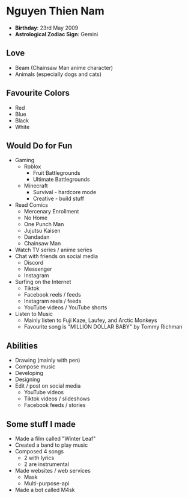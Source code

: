 # Nguyen Thien Nam

- **Birthday**: 23rd May 2009
- **Astrological Zodiac Sign**: Gemini

## Love
- Beam (Chainsaw Man anime character)
- Animals (especially dogs and cats)

## Favourite Colors
- Red
- Blue
- Black
- White

## Would Do for Fun
- Gaming
    - Roblox
        - Fruit Battlegrounds
        - Ultimate Battlegrounds
    - Minecraft
        - Survival - hardcore mode
        - Creative - build stuff
- Read Comics
    - Mercenary Enrollment
    - No Home
    - One Punch Man
    - Jujutsu Kaisen
    - Dandadan
    - Chainsaw Man
- Watch TV series / anime series
- Chat with friends on social media
    - Discord
    - Messenger
    - Instagram
- Surfing on the Internet
    - Tiktok
    - Facebook reels / feeds
    - Instagram reels / feeds
    - YouTube videos / YouTube shorts
- Listen to Music
    - Mainly listen to Fuji Kaze, Laufey, and Arctic Monkeys
    -  Favourite song is "MILLION DOLLAR BABY" by Tommy Richman

## Abilities
- Drawing (mainly with pen)
- Compose music
- Developing
- Designing
- Edit / post on social media
    - YouTube videos
    - Tiktok videos / slideshows
    - Facebook feeds / stories

## Some stuff I made
- Made a film called "Winter Leaf"
- Created a band to play music
- Composed 4 songs
    - 2 with lyrics
    - 2 are instrumental
- Made websites / web services
    - Mask
    - Multi-purpose-api
- Made a bot called M4sk
